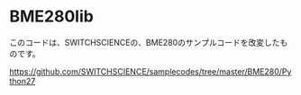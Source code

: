 # BME280lib

このコードは、SWITCHSCIENCEの、BME280のサンプルコードを改変したものです。

https://github.com/SWITCHSCIENCE/samplecodes/tree/master/BME280/Python27
